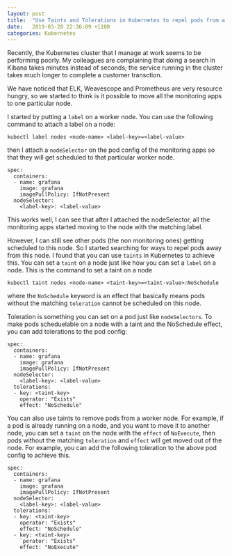 ```yaml
---
layout: post
title:  "Use Taints and Tolerations in Kubernetes to repel pods from a worker node"
date:   2019-03-28 22:36:09 +1100
categories: Kubernetes
---
```


Recently, the Kubernetes cluster that I manage at work seems to be performing poorly. My colleagues are complaining that doing a search 
in Kibana takes minutes instead of seconds; the service running in the cluster takes much longer to complete a customer transction. 

We have noticed that ELK, Weavescope and Prometheus are very resource hungry, so we started to think is it possible to move all the monitoring apps to one particular node. 

I started by putting a `label` on a worker node. You can use the following command to attach a label on a node:

`kubectl label nodes <node-name> <label-key>=<label-value>`


then I attach a `nodeSelector` on the pod config of the monitoring apps so that they will get scheduled to that particular worker node. 

```
spec:
  containers:
  - name: grafana
    image: grafana
    imagePullPolicy: IfNotPresent
  nodeSelector:
    <label-key>: <label-value>
```

This works well, I can see that after I attached the nodeSelector, all the monitoring apps started moving to the node with the matching label. 

However, I can still see other pods (the non monitoring ones) getting scheduled to this node. So I started searching for ways to repel pods 
away from this node. I found that you can use `taints` in Kubernetes to achieve this. You can set a `taint` on a node just like how you can set a `label` on a node. This is the command to set a taint on a node

`kubectl taint nodes <node-name> <taint-key>=<taint-value>:NoSchedule`

where the `NoSchedule` keyword is an effect that basically means pods without the matching `toleration` cannot be scheduled on this node.


Toleration is something you can set on a pod just like `nodeSelectors`. To make pods scheduelable on a node with a taint and the NoSchedule effect, you can add tolerations to the pod config:

```
spec:
  containers:
  - name: grafana
    image: grafana
    imagePullPolicy: IfNotPresent
  nodeSelector:
    <label-key>: <label-value>
  tolerations:
  - key: <taint-key>
    operator: "Exists"
    effect: "NoSchedule"
```

You can also use taints to remove pods from a worker node. For example, if a pod is already running on a node, and you want to move it to another node, you can set a `taint` on the node with the `effect` of `NoExecute`, then pods without the matching `toleration` and `effect` will get moved out of the node. For example, you can add the following toleration to the above pod config to achieve this.

```
spec:
  containers:
  - name: grafana
    image: grafana
    imagePullPolicy: IfNotPresent
  nodeSelector:
    <label-key>: <label-value>
  tolerations:
  - key: <taint-key>
    operator: "Exists"
    effect: "NoSchedule"
  - key: <taint-key>
    `perator: "Exists"
    effect: "NoExecute"
```

